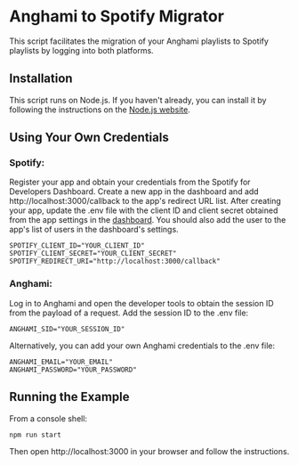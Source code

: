 # Anghami to Spotify Migrator

This script facilitates the migration of your Anghami playlists to Spotify playlists by logging into both platforms.

## Installation
This script runs on Node.js. If you haven't already, you can install it by following the instructions on the [Node.js website](https://nodejs.org/).

## Using Your Own Credentials
### Spotify:
Register your app and obtain your credentials from the Spotify for Developers Dashboard.
Create a new app in the dashboard and add http://localhost:3000/callback to the app's redirect URL list.
After creating your app, update the .env file with the client ID and client secret obtained from the app settings in the [dashboard](https://developer.spotify.com/dashboard). You should also add the user to the app's list of users in the dashboard's settings.
```env
SPOTIFY_CLIENT_ID="YOUR_CLIENT_ID"
SPOTIFY_CLIENT_SECRET="YOUR_CLIENT_SECRET"
SPOTIFY_REDIRECT_URI="http://localhost:3000/callback"
```

### Anghami:
Log in to Anghami and open the developer tools to obtain the session ID from the payload of a request.
Add the session ID to the .env file:
```env
ANGHAMI_SID="YOUR_SESSION_ID"
```
Alternatively, you can add your own Anghami credentials to the .env file:

```env
ANGHAMI_EMAIL="YOUR_EMAIL"
ANGHAMI_PASSWORD="YOUR_PASSWORD"
```

## Running the Example
From a console shell:

```bash
npm run start
```
Then open http://localhost:3000 in your browser and follow the instructions.
